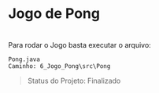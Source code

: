 # <h1>Jogo de Pong<h1>

Para rodar o Jogo basta executar o arquivo:

```
Pong.java
Caminho: 6_Jogo_Pong\src\Pong
```

  
  
  > Status do Projeto: Finalizado
 

  
